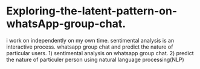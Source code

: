 # Exploring-the-latent-pattern-on-whatsApp-group-chat.
i work on independently on my own time. sentimental analysis is an interactive process. whatsapp group chat and predict the nature of particular users. 1) sentimental analysis on whatsapp group chat. 2) predict the nature of particuler person using natural language processing(NLP)
